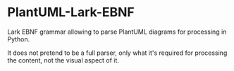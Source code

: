 # PlantUML-Lark-EBNF

Lark EBNF grammar allowing to parse PlantUML diagrams for processing in Python.

It does not pretend to be a full parser, only what it's required for processing the content, not the visual aspect of it.
